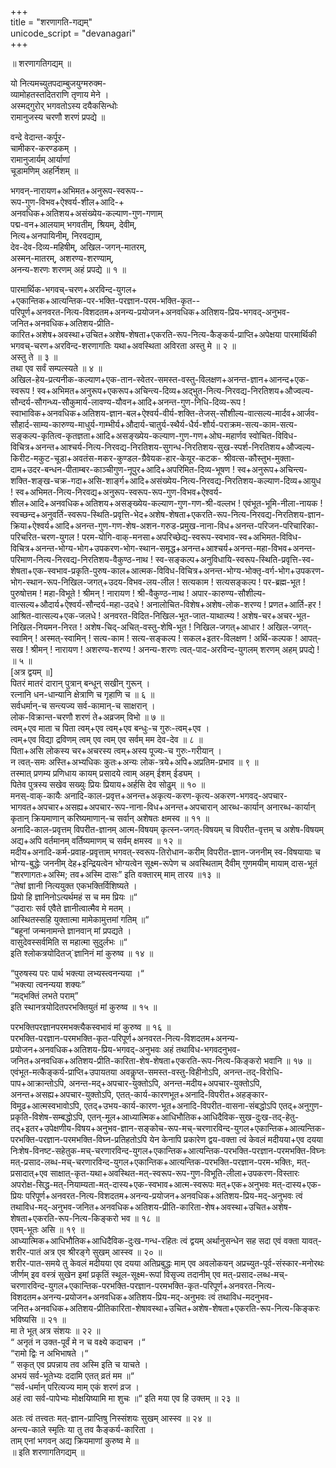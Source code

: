 +++  
title = "शरणागति-गद्यम्"  
unicode_script = "devanagari"  
+++  


॥ शरणागतिगद्यम् ॥  

यो नित्यमच्युतपदाम्बुजयुग्मरुक्म-  
व्यामोहतस्तदितराणि तृणाय मेने ।  
अस्मद्गुरोर् भगवतोऽस्य दयैकसिन्धोः  
रामानुजस्य चरणौ शरणं प्रपद्ये ॥  

वन्दे वेदान्त-कर्पूर-  
चामीकर-करण्डकम् ।  
रामानुजार्यम् आर्याणां  
चूडामणिम् अहर्निशम् ॥  

भगवन्-नारायण+अभिमत+अनुरूप-स्वरूप--  
रूप-गुण-विभव+ऐश्वर्य-शील+आदि-+  
अनवधिक+अतिशय+असंख्येय-कल्याण-गुण-गणाम्  
पद्म-वन+आलयाम् भगवतीम्, श्रियम्, देवीम्,  
नित्य+अनपायिनीम्, निरवद्याम्,  
देव-देव-दिव्य-महिषीम्, अखिल-जगन्-मातरम्,  
अस्मन्-मातरम्, अशरण्य-शरण्याम्,  
अनन्य-शरणः शरणम् अहं प्रपद्ये ॥ १ ॥  

पारमार्थिक-भगवच्-चरण+अरविन्द-युगल+  
+एकान्तिक+आत्यन्तिक-पर-भक्ति-परज्ञान-परम-भक्ति-कृत--  
परिपूर्ण+अनवरत-नित्य-विशदतम+अनन्य-प्रयोजन+अनवधिक+अतिशय-प्रिय-भगवद्-अनुभव-जनित+अनवधिक+अतिशय-प्रीति-  
कारित+अशेष+अवस्था+उचित+अशेष-शेषता+एकरति-रूप-नित्य-कैङ्कर्य-प्राप्ति+अपेक्षया पारमार्थिकी भगवच्-चरण+अरविन्द-शरणागतिः यथा+अवस्थिता अविरता अस्तु मे ॥ २ ॥  
अस्तु ते ॥ ३ ॥  
तथा एव सर्वं सम्पत्स्यते ॥ ४ ॥  
अखिल-हेय-प्रत्यनीक-कल्याण+एक-तान-स्वेतर-समस्त-वस्तु-विलक्षण+अनन्त-ज्ञान+आनन्द+एक-स्वरूप ! स्व+अभिमत+अनुरूप+एकरूप+अचिन्त्य-दिव्य+अद्भुत-नित्य-निरवद्य-निरतिशय+औज्वल्य-सौन्दर्य-सौगन्ध्य-सौकुमार्य-लावण्य-यौवन+आदि+अनन्त-गुण-निधि-दिव्य-रूप ! स्वाभाविक+अनवधिक+अतिशय-ज्ञान-बल+ऐश्वर्य-वीर्य-शक्ति-तेजस्-सौशील्य-वात्सल्य-मार्दव+आर्जव-सौहार्द-साम्य-कारुण्य-माधुर्य-गाम्भीर्य+औदार्य-चातुर्य-स्थैर्य-धैर्य-शौर्य-पराक्रम-सत्य-काम-सत्य-सङ्कल्प-कृतित्व-कृतज्ञता+आदि+असङ्ख्येय-कल्याण-गुण-गण+ओघ-महार्णव स्वोचित-विविध-विचित्र+अनन्त+आश्चर्य-नित्य-निरवद्य-निरतिशय-सुगन्ध-निरतिशय-सुख-स्पर्श-निरतिशय+औज्वल्य-किरीट-मकुट-चूडा+अवतंस-मकर-कुण्डल-ग्रैवेयक-हार-केयूर-कटक-                           श्रीवत्स-कौस्तुभ-मुक्ता-दाम+उदर-बन्धन-पीताम्बर-काञ्चीगुण-नूपुर+आदि+अपरिमित-दिव्य-भूषण ! स्व+अनुरूप+अचिन्त्य-शक्ति-शङ्ख-चक्र-गदा+असि-शार्ङ्ग+आदि+असंख्येय-नित्य-निरवद्य-निरतिशय-कल्याण-दिव्य+आयुध ! स्व+अभिमत-नित्य-निरवद्य+अनुरूप-स्वरूप-रूप-गुण-विभव+ऐश्वर्य-शील+आदि+अनवधिक+अतिशय+असङ्ख्येय-कल्याण-गुण-गण-श्री-वल्लभ ! एवंभूत-भूमि-नीला-नायक ! स्वच्छन्द+अनुवर्ति-स्वरूप-स्थिति-प्रवृत्ति-भेद+अशेष-शेषता+एकरति-रूप-नित्य-निरवद्य-निरतिशय-ज्ञान-क्रिया+ऐश्वर्य+आदि+अनन्त-गुण-गण-शेष-अशन-गरुड-प्रमुख-नाना-विध+अनन्त-परिजन-परिचारिका-परिचरित-चरण-युगल ! परम-योगि-वाक्-मनसा+अपरिच्छेद्य-स्वरूप-स्वभाव-स्व+अभिमत-विविध-विचित्र+अनन्त-भोग्य-भोग+उपकरण-भोग-स्थान-समृद्ध+अनन्त+आश्चर्य+अनन्त-महा-विभव+अनन्त-परिमाण-नित्य-निरवद्य-निरतिशय-वैकुण्ठ-नाथ ! स्व-सङ्कल्प+अनुविधायि-स्वरूप-स्थिति-प्रवृत्ति-स्व-शेषता+एक-स्वभाव-प्रकृति-पुरुष-काल+आत्मक-विविध-विचित्र+अनन्त-भोग्य-भोक्तृ-वर्ग-भोग+उपकरण-भोग-स्थान-रूप-निखिल-जगत्+उदय-विभव-लय-लील ! सत्यकाम ! सत्यसङ्कल्प ! पर-ब्रह्म-भूत ! पुरुषोत्तम ! महा-विभूते ! श्रीमन् ! नारायण ! श्री-वैकुण्ठ-नाथ ! अपार-कारुण्य-सौशील्य-वात्सल्य+औदार्य+ऐश्वर्य-सौन्दर्य-महा-उदधे ! अनालोचित-विशेष+अशेष-लोक-शरण्य ! प्रणत+आर्ति-हर ! आश्रित-वात्सल्य+एक-जलधे ! अनवरत-विदित-निखिल-भूत-जात-याथात्म्य ! अशेष-चर+अचर-भूत-निखिल-नियमन-निरत ! अशेष-चिद्-अचित्-वस्तु-शेषि-भूत ! निखिल-जगत्+आधार ! अखिल-जगत्-स्वामिन् ! अस्मत्-स्वामिन् ! सत्य-काम ! सत्य-सङ्कल्प ! सकल+इतर-विलक्षण ! अर्थि-कल्पक ! आपत्-सख ! श्रीमन् ! नारायण ! अशरण्य-शरण्य ! अनन्य-शरणः त्वत्-पाद-अरविन्द-युगलम् शरणम् अहम् प्रपद्ये ! ॥ ५ ॥  
[अत्र द्वयम् ॥]  
पितरं मातरं दारान् पुत्रान् बन्धून् सखीन् गुरून् ।  
रत्नानि धन-धान्यानि क्षेत्राणि च गृहाणि च ॥ ६ ॥  
सर्वधर्मान्-च सन्त्यज्य सर्व-कामान्-च साक्षरान् ।  
लोक-विक्रान्त-चरणौ शरणं ते+अव्रजम् विभो ॥ ७ ॥  
त्वम्+एव माता च पिता त्वम्+एव त्वम्+एव बन्धुः-च गुरुः-त्वम्+एव ।  
त्वम्+एव विद्या द्रविणम् त्वम् एव त्वम् एव सर्वम् मम देव-देव ॥ ८ ॥  
पिता+असि लोकस्य चर+अचरस्य त्वम्+अस्य पूज्यः-च गुरुः-गरीयान् ।  
न त्वत्-समः अस्ति+अभ्यधिकः कुतः+अन्यः लोक-त्रये+अपि+अप्रतिम-प्रभाव ॥ ९ ॥  
तस्मात् प्रणम्य प्रणिधाय कायम् प्रसादये त्वाम् अहम् ईशम् ईड्यम् ।  
पितेव पुत्रस्य सखेव सख्युः प्रियः प्रियाय+अर्हसि देव सोढुम् ॥ १० ॥  
मनस्-वाक्-कायैः अनादि-काल-प्रवृत्त+अनन्त+अकृत्य-करण-कृत्य-अकरण-भगवद्-अपचार-भागवत+अपचार+असह्य+अपचार-रूप-नाना-विध+अनन्त+अपचारान् आरब्ध-कार्यान् अनारब्ध-कार्यान् कृतान् क्रियमाणान् करिष्यमाणान्-च सर्वान् अशेषतः क्षमस्व ॥ ११ ॥  
अनादि-काल-प्रवृत्तम् विपरीत-ज्ञानम् आत्म-विषयम् कृत्स्न-जगत्-विषयम् च विपरीत-वृत्तम् च अशेष-विषयम् अद्य+अपि वर्तमानम् वर्तिष्यमाणम् च सर्वम् क्षमस्व ॥ १२ ॥  
मदीय+अनादि-कर्म-प्रवाह-प्रवृत्ताम् भगवत्-स्वरूप-तिरोधान-करीम् विपरीत-ज्ञान-जननीम् स्व-विषयायाः च भोग्य-बुद्धेः जननीम् देह+इन्द्रियत्वेन भोग्यत्वेन सूक्ष्म-रूपेण च अवस्थिताम् दैवीम् गुणमयीम् मायाम् दास-भूतं “शरणागतः+अस्मि; तव+अस्मि दासः” इति वक्तारम् माम् तारय ॥१३ ॥  
“तेषां ज्ञानी नित्ययुक्त एकभक्तिर्विशिष्यते ।  
प्रियो हि ज्ञानिनोऽत्यर्थमहं स च मम प्रियः ॥“  
“उदाराः सर्व एवैते ज्ञानीत्वात्मैव मे मतम् ।  
आस्थितस्सहि युक्तात्मा मामेकामुत्तमां गतिम् ॥“  
“बहूनां जन्मनामन्ते ज्ञानवान् मां प्रपद्यते ।  
वासुदेवस्सर्वमिति स महात्मा सुदुर्लभः ॥“  
इति श्लोकत्रयोदितज्`ज्ञानिनं मां कुरुष्व ॥ १४ ॥  

“पुरुषस्य परः पार्थ भक्त्या लभ्यस्त्वनन्यया ।“  
“भक्त्या त्वनन्यया शक्यः”  
“मद्भक्तिं लभते पराम्”  
इति स्थानत्रयोदितपरभक्तियुतं मां कुरुष्व ॥ १५ ॥  

परभक्तिपरज्ञानपरमभक्त्यैकस्वभावं मां कुरुष्व ॥ १६ ॥  
परभक्ति-परज्ञान-परमभक्ति-कृत-परिपूर्ण+अनवरत-नित्य-विशदतम+अनन्य-प्रयोजन+अनवधिक+अतिशय-प्रिय-भगवद्-अनुभवः अहं तथाविध-भगवदनुभव-जनित+अनवधिक+अतिशय-प्रीति-कारिता-शेष-शेषता+एकरति-रूप-नित्य-किङ्करो भवानि ॥ १७ ॥  
एवंभूत-मत्कैङ्कर्य-प्राप्ति+उपायतया अवकॣप्त-समस्त-वस्तु-विहीनोऽपि, अनन्त-तद्-विरोधि-पाप+आक्रान्तोऽपि, अनन्त-मद्+अपचार-युक्तोऽपि, अनन्त-मदीय+अपचार-युक्तोऽपि, अनन्त+असह्य+अपचार-युक्तोऽपि, एतत्-कार्य-कारणभूत+अनादि-विपरीत+अहङ्कार-विमूढ+आत्मस्वभावोऽपि, एतद्+उभय-कार्य-कारण-भूत+अनादि-विपरीत-वासना-संबद्धोऽपि एतद्+अनुगुण-प्रकृति-विशेष-सम्बद्धोऽपि, एतन्-मूल+आध्यात्मिक+आधिभौतिक+आधिदैविक-सुख-दुःख-तद्-हेतु-तद्+इतर+उपेक्षणीय-विषय+अनुभव-ज्ञान-सङ्कोच-रूप-मच्-चरणारविन्द-युगल+एकान्तिक+आत्यन्तिक-परभक्ति-परज्ञान-परमभक्ति-विघ्न-प्रतिहतोऽपि येन केनापि प्रकारेण द्वय-वक्ता त्वं केवलं मदीयया+एव दयया निःशेष-विनष्ट-सहेतुक-मच्-चरणारविन्द-युगल+एकान्तिक+आत्यन्तिक-परभक्ति-परज्ञान-परमभक्ति-विघ्नः मत्-प्रसाद-लब्ध-मच्-चरणारविन्द-युगल+एकान्तिक+आत्यन्तिक-परभक्ति-परज्ञान-परम-भक्तिः, मत्-प्रसादात्+एव साक्षात्-कृत-यथा+अवस्थित-मत्-स्वरूप-रूप-गुण-विभूति-लीला+उपकरण-विस्तारः अपरोक्ष-सिद्ध-मत्-नियाम्यता-मत्-दास्य+एक-स्वभाव+आत्म-स्वरूपः मत्+एक+अनुभवः मत्-दास्य+एक-प्रियः परिपूर्ण+अनवरत-नित्य-विशदतम+अनन्य-प्रयोजन+अनवधिक+अतिशय-प्रिय-मद्-अनुभवः त्वं तथाविध-मद्-अनुभव-जनित+अनवधिक+अतिशय-प्रीति-कारिता-शेष+अवस्था+उचित+अशेष-शेषता+एकरति-रूप-नित्य-किङ्करो भव ॥ १८ ॥  
एवम्-भूतः असि ॥ १९ ॥  
आध्यात्मिक+आधिभौतिक+आधिदैविक-दुःख-गन्ध-रहितः त्वं द्वयम् अर्थानुसन्धेन सह सदा एवं वक्ता यावत्-शरीर-पातं अत्र एव श्रीरङ्गे सुखम् आस्स्व ॥ २० ॥  
शरीर-पात-समये तु केवलं मदीयया एव दयया अतिप्रबुद्धः माम् एव अवलोकयन् अप्रच्युत-पूर्व-संस्कार-मनोरथः जीर्णम् इव वस्त्रं सुखेन इमां प्रकृतिं स्थूल-सूक्ष्म-रूपां विसृज्य तदानीम् एव मत्-प्रसाद-लब्ध-मच्-चरणारविन्द-युगल+एकान्तिक-परभक्ति-परज्ञान-परमभक्ति-कृत-परिपूर्ण+अनवरत-नित्य-विशदतम+अनन्य-प्रयोजन+अनवधिक+अतिशय-प्रिय-मद्-अनुभवः त्वं तथाविध-मदनुभव-जनित+अनवधिक+अतिशय-प्रीतिकारिता-शेषावस्था+उचित+अशेष-शेषता+एकरति-रूप-नित्य-किङ्करः भविष्यसि ॥ २१ ॥  
मा ते भूत् अत्र संशयः ॥ २२ ॥  
“ अनृतं न उक्त-पूर्वं मे न च वक्ष्ये कदाचन ।“  
“रामो द्विः न अभिभाषते ।“  
“ सकृत् एव प्रपन्नाय तव अस्मि इति च याचते ।  
अभयं सर्व-भूतेभ्यः ददामि एतत् व्रतं मम ॥“  
“सर्व-धर्मान् परित्यज्य माम् एकं शरणं व्रज ।  
अहं त्वा सर्व-पापेभ्यः मोक्षयिष्यामि मा शुचः ॥“ इति मया एव हि उक्तम् ॥ २३ ॥  

अतः त्वं तत्त्वतः मत्-ज्ञान-प्राप्तिषु निस्संशयः सुखम् आस्स्व ॥ २४ ॥  
अन्त्य-काले स्मृतिः या तु तव कैङ्कर्य-कारिता ।  
ताम् एनां भगवन् अद्य क्रियमाणां कुरुष्व मे ॥  
॥ इति शरणागतिगद्यम् ॥

